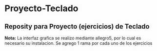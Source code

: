 # Proyecto-Teclado
Reposity para Proyecto (ejercicios) de Teclado
---------------------------------------------------------------------------------------------------
**Nota:** La interfaz grafica se realizo mediante allegro5, por lo cual es necesario su instalacion.
Se agrego 1 rama por cada uno de los ejercicios
